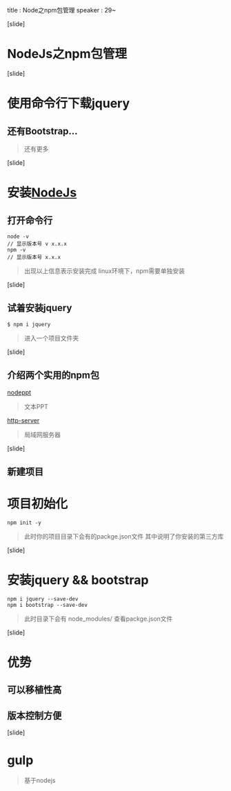 
title : Node之npm包管理
speaker : 29~


[slide]

# NodeJs之npm包管理

[slide]

# 使用命令行下载jquery

## 还有Bootstrap...

> 还有更多

[slide]

# 安装[NodeJs](http://nodejs.org)

## 打开命令行

```
node -v
// 显示版本号 v x.x.x
npm -v
// 显示版本号 x.x.x
```
> 出现以上信息表示安装完成
> linux环境下，npm需要单独安装

[slide]

## 试着安装jquery

```
$ npm i jquery
```
> 进入一个项目文件夹

[slide]

## 介绍两个实用的npm包

[nodeppt](https://github.com/ksky521/nodeppt)
> 文本PPT

[http-server](https://www.npmjs.com/package/http-server)
> 局域网服务器


[slide]

## 新建项目

# 项目初始化

```
npm init -y
```
> 此时你的项目目录下会有的packge.json文件
> 其中说明了你安装的第三方库

[slide]

# 安装jquery && bootstrap

```
npm i jquery --save-dev
npm i bootstrap --save-dev
```

> 此时目录下会有 node_modules/
> 查看packge.json文件


[slide]

# 优势
## 可以移植性高
## 版本控制方便

[slide]

# gulp
> 基于nodejs
